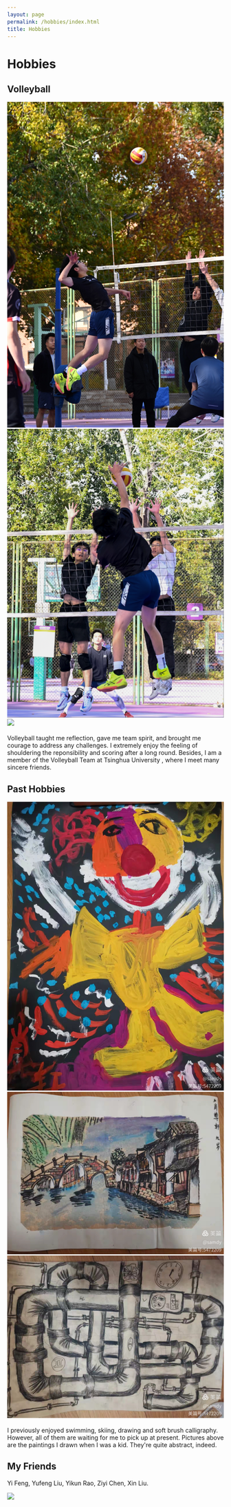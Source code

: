 ```yaml
---
layout: page
permalink: /hobbies/index.html
title: Hobbies
---
```


# Hobbies

## Volleyball

<div class="third">
<img src="/images/spike1.JPG">
<img src="/images/spike2.PNG">
<img src="/images/block1.JPG">
</div>
<br>Volleyball taught me reflection, gave me team spirit, and brought me courage to address any challenges. I extremely enjoy the feeling of shouldering the reponsibility and scoring after a long round. Besides, I am a member of the Volleyball Team at Tsinghua University , where I meet many sincere friends. 


## Past Hobbies

<div class="third">
<img src="/images/paint1.JPG">
<img src="/images/paint2.JPG">
<img src="/images/paint3.JPG">
</div>
<br>I previously enjoyed swimming, skiing, drawing and soft brush calligraphy. However, all of them are waiting for me to pick up at present. Pictures above are the paintings I drawn when I was a kid. They're quite abstract, indeed.

## My Friends

Yi Feng, Yufeng Liu, Yikun Rao, Ziyi Chen, Xin Liu.

<div>
<img src="/images/Us.jpg">
</div>
<br>


